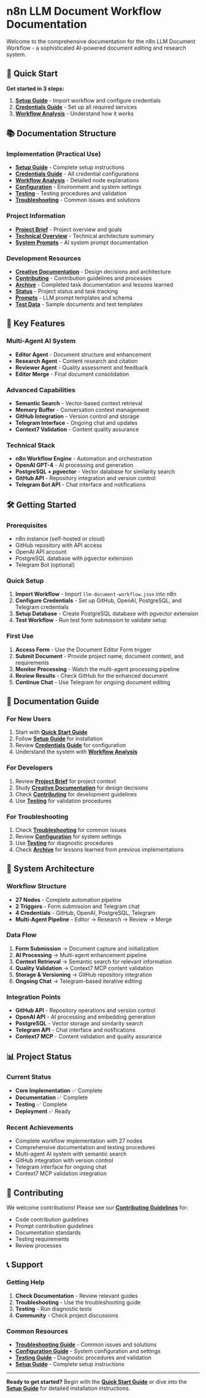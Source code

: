 # n8n LLM Document Workflow Documentation

Welcome to the comprehensive documentation for the n8n LLM Document Workflow - a sophisticated AI-powered document editing and research system.

## 🚀 Quick Start

**Get started in 3 steps:**
1. **[Setup Guide](implementation/setup-guide.md)** - Import workflow and configure credentials
2. **[Credentials Guide](implementation/credentials-guide.md)** - Set up all required services
3. **[Workflow Analysis](implementation/workflow-analysis.md)** - Understand how it works

## 📚 Documentation Structure

### Implementation (Practical Use)
- **[Setup Guide](implementation/setup-guide.md)** - Complete setup instructions
- **[Credentials Guide](implementation/credentials-guide.md)** - All credential configurations  
- **[Workflow Analysis](implementation/workflow-analysis.md)** - Detailed node explanations
- **[Configuration](implementation/configuration.md)** - Environment and system settings
- **[Testing](implementation/testing.md)** - Testing procedures and validation
- **[Troubleshooting](implementation/troubleshooting.md)** - Common issues and solutions

### Project Information
- **[Project Brief](projectbrief.md)** - Project overview and goals
- **[Technical Overview](technical.md)** - Technical architecture summary
- **[System Prompts](system-prompts.md)** - AI system prompt documentation

### Development Resources
- **[Creative Documentation](creative/)** - Design decisions and architecture
- **[Contributing](contributing/)** - Contribution guidelines and processes
- **[Archive](archive/)** - Completed task documentation and lessons learned
- **[Status](status/)** - Project status and task tracking
- **[Prompts](prompts/)** - LLM prompt templates and schema
- **[Test Data](test-data/)** - Sample documents and test templates

## 🎯 Key Features

### Multi-Agent AI System
- **Editor Agent** - Document structure and enhancement
- **Research Agent** - Content research and citation
- **Reviewer Agent** - Quality assessment and feedback
- **Editor Merge** - Final document consolidation

### Advanced Capabilities
- **Semantic Search** - Vector-based context retrieval
- **Memory Buffer** - Conversation context management
- **GitHub Integration** - Version control and storage
- **Telegram Interface** - Ongoing chat and updates
- **Context7 Validation** - Content quality assurance

### Technical Stack
- **n8n Workflow Engine** - Automation and orchestration
- **OpenAI GPT-4** - AI processing and generation
- **PostgreSQL + pgvector** - Vector database for similarity search
- **GitHub API** - Repository integration and version control
- **Telegram Bot API** - Chat interface and notifications

## 🛠️ Getting Started

### Prerequisites
- n8n instance (self-hosted or cloud)
- GitHub repository with API access
- OpenAI API account
- PostgreSQL database with pgvector extension
- Telegram Bot (optional)

### Quick Setup
1. **Import Workflow** - Import `llm-document-workflow.json` into n8n
2. **Configure Credentials** - Set up GitHub, OpenAI, PostgreSQL, and Telegram credentials
3. **Setup Database** - Create PostgreSQL database with pgvector extension
4. **Test Workflow** - Run test form submission to validate setup

### First Use
1. **Access Form** - Use the Document Editor Form trigger
2. **Submit Document** - Provide project name, document content, and requirements
3. **Monitor Processing** - Watch the multi-agent processing pipeline
4. **Review Results** - Check GitHub for the enhanced document
5. **Continue Chat** - Use Telegram for ongoing document editing

## 📖 Documentation Guide

### For New Users
1. Start with **[Quick Start Guide](QUICK_START.md)**
2. Follow **[Setup Guide](implementation/setup-guide.md)** for installation
3. Review **[Credentials Guide](implementation/credentials-guide.md)** for configuration
4. Understand the system with **[Workflow Analysis](implementation/workflow-analysis.md)**

### For Developers
1. Review **[Project Brief](projectbrief.md)** for project context
2. Study **[Creative Documentation](creative/)** for design decisions
3. Check **[Contributing](contributing/)** for development guidelines
4. Use **[Testing](implementation/testing.md)** for validation procedures

### For Troubleshooting
1. Check **[Troubleshooting](implementation/troubleshooting.md)** for common issues
2. Review **[Configuration](implementation/configuration.md)** for system settings
3. Use **[Testing](implementation/testing.md)** for diagnostic procedures
4. Check **[Archive](archive/)** for lessons learned from previous implementations

## 🔧 System Architecture

### Workflow Structure
- **27 Nodes** - Complete automation pipeline
- **2 Triggers** - Form submission and Telegram chat
- **4 Credentials** - GitHub, OpenAI, PostgreSQL, Telegram
- **Multi-Agent Pipeline** - Editor → Research → Review → Merge

### Data Flow
1. **Form Submission** → Document capture and initialization
2. **AI Processing** → Multi-agent enhancement pipeline
3. **Context Retrieval** → Semantic search for relevant information
4. **Quality Validation** → Context7 MCP content validation
5. **Storage & Versioning** → GitHub repository integration
6. **Ongoing Chat** → Telegram-based iterative editing

### Integration Points
- **GitHub API** - Repository operations and version control
- **OpenAI API** - AI processing and embedding generation
- **PostgreSQL** - Vector storage and similarity search
- **Telegram API** - Chat interface and notifications
- **Context7 MCP** - Content validation and quality assurance

## 📊 Project Status

### Current Status
- **Core Implementation** ✅ Complete
- **Documentation** ✅ Complete
- **Testing** ✅ Complete
- **Deployment** ✅ Ready

### Recent Achievements
- Complete workflow implementation with 27 nodes
- Comprehensive documentation and testing procedures
- Multi-agent AI system with semantic search
- GitHub integration with version control
- Telegram interface for ongoing chat
- Context7 MCP validation integration

## 🤝 Contributing

We welcome contributions! Please see our **[Contributing Guidelines](contributing/)** for:
- Code contribution guidelines
- Prompt contribution guidelines
- Documentation standards
- Testing requirements
- Review processes

## 📞 Support

### Getting Help
1. **Check Documentation** - Review relevant guides
2. **Troubleshooting** - Use the troubleshooting guide
3. **Testing** - Run diagnostic tests
4. **Community** - Check project discussions

### Common Resources
- **[Troubleshooting Guide](implementation/troubleshooting.md)** - Common issues and solutions
- **[Configuration Guide](implementation/configuration.md)** - System configuration and settings
- **[Testing Guide](implementation/testing.md)** - Diagnostic procedures and validation
- **[Setup Guide](implementation/setup-guide.md)** - Complete setup instructions

---

**Ready to get started?** Begin with the **[Quick Start Guide](QUICK_START.md)** or dive into the **[Setup Guide](implementation/setup-guide.md)** for detailed installation instructions.
